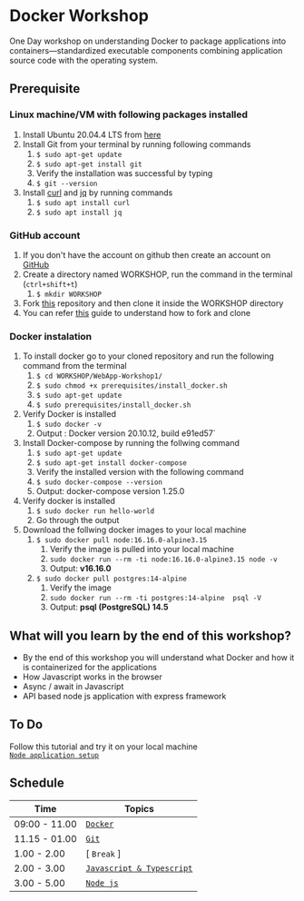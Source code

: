 # Docker Workshop

One Day workshop on understanding Docker to package applications into containers—standardized executable components combining application source code with the operating system.

## Prerequisite

### Linux machine/VM with following packages installed
  1. Install Ubuntu 20.04.4 LTS from [here](https://releases.ubuntu.com/20.04/)
  2. Install Git from your terminal by running following commands
     1. `$ sudo apt-get update`
     2. `$ sudo apt-get install git`
     3. Verify the installation was successful by typing
     4. `$ git --version`
  3. Install [curl](https://curl.se/docs/manual.html) and [jq](https://stedolan.github.io/jq/) by running commands
     1. `$ sudo apt install curl`
     2. `$ sudo apt install jq`

### GitHub account
  1.  If you don't have the account on github then create an account on [GitHub](https://github.com/join)
  2.  Create a directory named WORKSHOP, run the command in the terminal (`ctrl+shift+t`)
      1.  `$ mkdir WORKSHOP`
  3.  Fork [this](https://github.com/UniCourt/WebApp-Workshop1) repository and then clone it inside the WORKSHOP directory
  4.  You can refer [this](https://docs.github.com/en/get-started/quickstart/fork-a-repo) guide to understand how to fork and clone

### Docker instalation
  1.  To install docker go to your cloned repository and run the following command from the terminal
      1.  `$ cd WORKSHOP/WebApp-Workshop1/`
      2.  `$ sudo chmod +x prerequisites/install_docker.sh`
      3.  `$ sudo apt-get update`
      4.  `$ sudo prerequisites/install_docker.sh`
  2. Verify Docker is installed 
     1. `$ sudo docker -v`
     2. Output : Docker version 20.10.12, build e91ed57`
  3. Install Docker-compose by running the follwing command
     1. `$ sudo apt-get update`
     2. `$ sudo apt-get install docker-compose`
     3. Verify the installed version with the following command
     4. `$ sudo docker-compose --version`
     5. Output: docker-compose version 1.25.0
  4. Verify docker is installed 
     1. `$ sudo docker run hello-world` 
     2. Go through the output
  5. Download the follwing docker images to your local machine
     1. `$ sudo docker pull node:16.16.0-alpine3.15`
        1. Verify the image is pulled into your local machine
        2. `sudo docker run --rm -ti node:16.16.0-alpine3.15 node -v`
        3. Output: **v16.16.0**
     2. `$ sudo docker pull postgres:14-alpine`
        1. Verify the image
        2. `sudo docker run --rm -ti postgres:14-alpine  psql -V`
        3. Output: **psql (PostgreSQL) 14.5**

## What will you learn by the end of this workshop?
- By the end of this workshop you will understand what Docker and how it is containerized for the applications
- How Javascript works in the browser
- Async / await in Javascript
- API based node js application with express framework

## To Do
   Follow this tutorial and try it on your local machine <br/>
   [`Node application setup`](holiday-app/README.md)
## **Schedule**
| Time                    |   Topics
| --                      |   --
| 09:00 - 11.00           |  [`Docker`](docs/Docker.pdf)
| 11.15 - 01.00           |  [`Git`](git/github_intro.md)
| 1.00  - 2.00            |  [ `Break` ]
| 2.00 -  3.00            |  [`Javascript & Typescript`](docs/Javascript_&_NodeJS.pdf)
| 3.00  - 5.00            |  [ `Node js` ](holiday-app/README.md) 